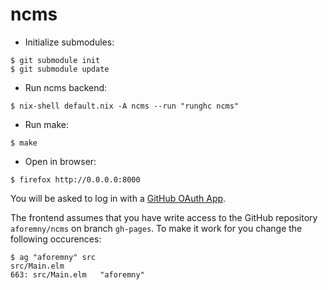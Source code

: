 # ncms

- Initialize submodules:
```
$ git submodule init
$ git submodule update
```

- Run ncms backend:
```
$ nix-shell default.nix -A ncms --run "runghc ncms"
```

- Run make:
```
$ make
```

- Open in browser:
```
$ firefox http://0.0.0.0:8000
```

You will be asked to log in with a
[GitHub OAuth App](https://github.com/settings/applications/new).

The frontend assumes that you have write access to the GitHub repository
`aforemny/ncms` on branch `gh-pages`. To make it work for you change the
following occurences:

```
$ ag "aforemny" src
src/Main.elm
663: src/Main.elm   "aforemny"
```
